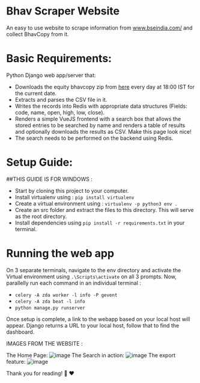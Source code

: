 # Bhav Scraper Website
An easy to use website to scrape information from www.bseindia.com/ and collect BhavCopy from it.

# Basic Requirements:

Python Django web app/server that:

- Downloads the equity bhavcopy zip from [here](https://www.bseindia.com/markets/MarketInfo/BhavCopy.aspx) every day at 18:00 IST for the current date.
- Extracts and parses the CSV file in it.
- Writes the records into Redis with appropriate data structures (Fields: code, name, open, high, low, close).
- Renders a simple VueJS frontend with a search box that allows the stored entries to be searched by name and renders a table of results and optionally downloads the results as CSV. Make this page look nice!
- The search needs to be performed on the backend using Redis.

# Setup Guide:
##THIS GUIDE IS FOR WINDOWS :
- Start by cloning this project to your computer.
- Install virtualenv using : `pip install virtualenv`
- Create a virtual environment using : `virtualenv -p python3 env .` 
- Create an src folder and extract the files to this directory. This will serve as the root directory.
- Install dependencies using `pip install -r requirements.txt` in your terminal.

# Running the web app
On 3 separate terminals, navigate to the env directory and activate the Virtual environment using  `.\Scripts\activate` on all 3 prompts.
Now, parallelly run each command in an individual terminal :
- `celery -A zda worker -l info -P gevent`
- `celery -A zda beat -l info`
- `python manage.py runserver`

Once setup is complete, a link to the webapp based on your local host will appear.
Django returns a URL to your local host, follow that to find the dashboard.

IMAGES FROM THE WEBSITE :

The Home Page:
![image](https://user-images.githubusercontent.com/71919273/117527882-d673fb80-afec-11eb-80d5-883947a6b798.png)
The Search in action:
![image](https://user-images.githubusercontent.com/71919273/117527922-163ae300-afed-11eb-876b-6c34f58e97d1.png)
The export feature: 
![image](https://user-images.githubusercontent.com/71919273/117527944-5306da00-afed-11eb-9c24-4c09353a244a.png)



Thank you for reading! :book: :heart:
